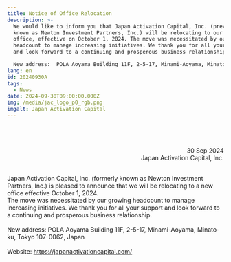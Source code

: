 ```yaml
---
title: Notice of Office Relocation
description: >-
  We would like to inform you that Japan Activation Capital, Inc. (previously
  known as Newton Investment Partners, Inc.) will be relocating to our new
  office, effective on October 1, 2024. The move was necessitated by our growing
  headcount to manage increasing initiatives. We thank you for all your support
  and look forward to a continuing and prosperous business relationship.

  New address:  POLA Aoyama Building 11F, 2-5-17, Minami-Aoyama, Minato-ku, Tokyo 107-0062, Japan
lang: en
id: 20240930A
tags:
  - News
date: 2024-09-30T09:00:00.000Z
img: /media/jac_logo_p0_rgb.png
imgalt: Japan Activation Capital
---
```

<div style="text-align: right;">
<br><br><br>
30 Sep 2024<br>Japan Activation Capital, Inc.
</div>

\
Japan Activation Capital, Inc. (formerly known as Newton Investment Partners, Inc.) is pleased to announce that we will be relocating to a new office effective October 1, 2024. \
The move was necessitated by our growing headcount to manage increasing initiatives. We thank you for all your support and look forward to a continuing and prosperous business relationship.\
\
New address:  POLA Aoyama Building 11F, 2-5-17, Minami-Aoyama, Minato-ku, Tokyo 107-0062, Japan\
\
Website:  <https://japanactivationcapital.com/>
